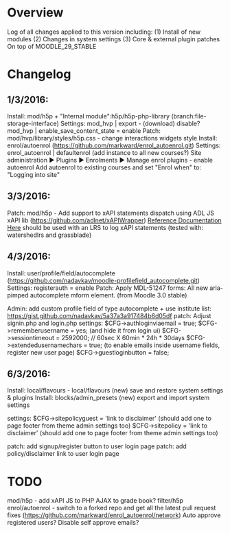 Overview
========
Log of all changes applied to this version including:
(1) Install of new modules
(2) Changes in system settings
(3) Core & external plugin patches
On top of MOODLE_29_STABLE


Changelog
=========
## 1/3/2016:
Install: mod/h5p + "Internal module":h5p/h5p-php-library (branch:file-storage-interface)
Settings: 
mod_hvp | export - (download) disable?
mod_hvp | enable_save_content_state = enable
Patch: mod/hvp/library/styles/h5p.css - change interactions widgets style
Install: enrol/autoenrol (https://github.com/markward/enrol_autoenrol.git)
Settings:
enrol_autoenrol | defaultenrol (add instance to all new courses?)
Site administration ► Plugins ► Enrolments ► Manage enrol plugins - enable autoenrol
Add autoenrol to existing courses and set "Enrol when" to: "Logging into site"

## 3/3/2016: 
Patch: mod/h5p - Add support to xAPI statements dispatch using ADL JS xAPI lib (https://github.com/adlnet/xAPIWrapper)
       [Reference Documentation Here](http://adlnet.github.io/xAPIWrapper/)
       should be used with an LRS to log xAPI statements (tested with: watershedlrs and grassblade)
       
## 4/3/2016:
Install: user/profile/field/autocomplete (https://github.com/nadavkav/moodle-profilefield_autocomplete.git)
Settings:
registerauth = enable
Patch: Apply MDL-51247 forms: All new aria-pimped autocomplete mform element. (from Moodle 3.0 stable)

Admin: add custom profile field of type autocomplete + use institute list:
https://gist.github.com/nadavkav/5a37a3a917484b6d05df
patch: Adjust signin.php and login.php
settings:
$CFG->authloginviaemail = true;
$CFG->rememberusername = yes; (and hide it from login ui)
$CFG->sessiontimeout = 2592000; // 60sec X 60min * 24h * 30days
$CFG->extendedusernamechars = true; (to enable emails inside username fields, register new user page)
$CFG->guestloginbutton = false;

## 6/3/2016:
Install: local/flavours - local/flavours (new) save and restore system settings & plugins 
Install: blocks/admin_presets (new) export and import system settings

settings:
$CFG->sitepolicyguest = 'link to disclaimer' (should add one to page footer from theme admin settings too)
$CFG->sitepolicy = 'link to disclaimer' (should add one to page footer from theme admin settings too)

patch: add signup/register button to user login page
patch: add policy/disclaimer link to user login page

TODO
====
mod/h5p - add xAPI JS to PHP AJAX to grade book?
filter/h5p
enrol/autoenrol - switch to a forked repo and get all the latest pull request fixes (https://github.com/markward/enrol_autoenrol/network)
Auto approve registered users?
Disable self approve emails?